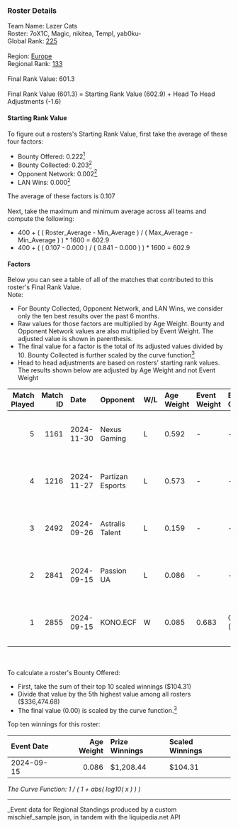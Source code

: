 ### Roster Details<br />
Team Name: Lazer Cats<br />
Roster: 7oX1C, Magic, nikitea, Templ, yab0ku-<br />
Global Rank: [225](../../standings_global_2025_03_01.md)<br />
<br />
Region: [Europe]( ../../standings_europe_2025_03_01.md)<br />
Regional Rank: [133]( ../../standings_europe_2025_03_01.md)<br />
<br />
Final Rank Value:  601.3<br />
<br />
Final Rank Value (601.3) = Starting Rank Value (602.9) + Head To Head Adjustments (-1.6)<br />

#### Starting Rank Value<br />
To figure out a rosters's Starting Rank Value, first take the average of these four factors:<br />
- Bounty Offered: 0.222[<sup>1</sup>](#table2)
- Bounty Collected: 0.203[<sup>2</sup>](#table1)
- Opponent Network: 0.002[<sup>2</sup>](#table1)
- LAN Wins: 0.000[<sup>2</sup>](#table1)

The average of these factors is 0.107<br />
<br />
Next, take the maximum and minimum average across all teams and compute the following:<br />
- 400 + ( ( Roster_Average - Min_Average ) / ( Max_Average - Min_Average ) ) * 1600 = 602.9
- 400 + ( ( 0.107 - 0.000 ) / ( 0.841 - 0.000 ) ) * 1600 = 602.9


#### Factors<br />
Below you can see a table of all of the matches that contributed to this roster's Final Rank Value.<br />
Note:<br />

- For Bounty Collected, Opponent Network, and LAN Wins, we consider only the ten best results over the past 6 months.
- Raw values for those factors are multiplied by Age Weight. Bounty and Opponent Network values are also multiplied by Event Weight. The adjusted value is shown in parenthesis.
- The final value for a factor is the total of its adjusted values divided by 10. Bounty Collected is further scaled by the curve function[<sup>3</sup>](#curveFunction)
- Head to head adjustments are based on rosters' starting rank values. The results shown below are adjusted by Age Weight and not Event Weight
<span id="table1"></span><br />


| Match Played | Match ID | Date       | Opponent         | W/L | Age Weight | Event Weight | Bounty Collected | Opponent Network | LAN Wins  | H2H Adj. | Roster                                |
| -: | -: | :- | :- | :- | :- | :- | :- | :- | :- | -: | :- |
|            5 |     1161 | 2024-11-30 | Nexus Gaming     | L   | 0.592      | -            | -                | -                | -         |    -1.01 | 7oX1C, Magic, nikitea, Templ, yab0ku- |
|            4 |     1216 | 2024-11-27 | Partizan Esports | L   | 0.573      | -            | -                | -                | -         |    -0.87 | 7oX1C, Magic, nikitea, Templ, yab0ku- |
|            3 |     2492 | 2024-09-26 | Astralis Talent  | L   | 0.159      | -            | -                | -                | -         |    -1.62 | 7oX1C, Magic, nikitea, Templ, yab0ku- |
|            2 |     2841 | 2024-09-15 | Passion UA       | L   | 0.086      | -            | -                | -                | -         |    -0.09 | 7oX1C, Magic, nikitea, Templ, yab0ku- |
|            1 |     2855 | 2024-09-15 | KONO.ECF         | W   | 0.085      | 0.683        | 0.020 (0.001)    | 0.361 (0.021)    | 0 (0.000) |     1.99 | 7oX1C, Magic, nikitea, Templ, yab0ku- |

<br />
<span id="table2"></span><br />
To calculate a roster's Bounty Offered:<br />

- First, take the sum of their top 10 scaled winnings ($104.31)
- Divide that value by the 5th highest value among all rosters ($336,474.68)
- The final value (0.00) is scaled by the curve function.[<sup>3</sup>](#curveFunction)

Top ten winnings for this roster:<br />

| Event Date | Age Weight | Prize Winnings | Scaled Winnings |
| :- | -: | :- | :- |
| 2024-09-15 |      0.086 | $1,208.44      | $104.31         |


<span id="curveFunction"></span>_The Curve Function: 1 / ( 1 + abs( log10( x ) ) )_<br />

---
_Event data for Regional Standings produced by a custom mischief_sample.json, in tandem with the liquipedia.net API<br />

